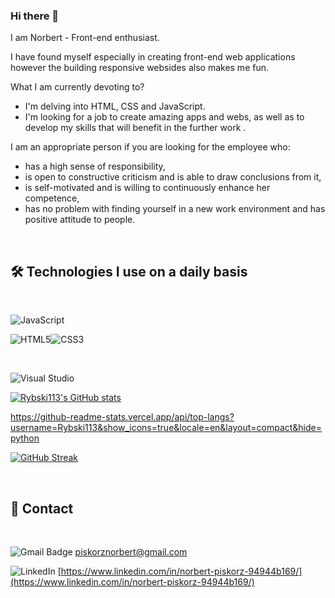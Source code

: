 


### Hi there 👋



I am Norbert -  Front-end enthusiast.

I have found myself especially in creating front-end web applications however the building responsive websides also makes me fun.

What I am currently devoting to?


- I'm delving into HTML, CSS and JavaScript.
- I'm looking for a job to create amazing apps and webs, as well as to develop my skills that will benefit in the further work .



I am an appropriate person if you are looking for the employee who:

- has a high sense of responsibility,
- is open to constructive criticism and is able to draw conclusions from it,
- is self-motivated and is willing to continuously enhance her competence,
- has no problem with finding yourself in a new work environment and has positive attitude to people. 

&nbsp;

##  🛠️ Technologies I use on a daily basis 

&nbsp;

![JavaScript](https://img.shields.io/badge/javascript-%23323330.svg?style=for-the-badge&logo=javascript&logoColor=%23F7DF1E)



![HTML5](https://img.shields.io/badge/html5-%23E34F26.svg?style=for-the-badge&logo=html5&logoColor=white)![CSS3](https://img.shields.io/badge/css3-%231572B6.svg?style=for-the-badge&logo=css3&logoColor=white)




&nbsp;



![Visual Studio](https://img.shields.io/badge/Visual%20Studio-5C2D91.svg?style=for-the-badge&logo=visual-studio&logoColor=white)


[![Rybski113's GitHub stats](https://github-readme-stats.vercel.app/api?username=Rybski113)](https://github.com/Rybski113/github-readme-stats)


https://github-readme-stats.vercel.app/api/top-langs?username=Rybski113&show_icons=true&locale=en&layout=compact&hide=python


[![GitHub Streak](https://github-readme-streak-stats.herokuapp.com/?user=Rybski113&currStreakNum=2FD3EB&fire=pink&sideLabels=F00&date_format=[Y.]n.j)](https://git.io/streak-stats)



&nbsp;

## 💬 Contact

&nbsp;



![Gmail Badge](https://img.shields.io/badge/-Gmail-c14438?style=for-the-badge&logo=Gmail&logoColor=white)    piskorznorbert@gmail.com

![LinkedIn](https://img.shields.io/badge/-LinkedIn-blue?style=for-the-badge&logo=Linkedin&logoColor=white)   [https://www.linkedin.com/in/norbert-piskorz-94944b169/](https://www.linkedin.com/in/norbert-piskorz-94944b169/)

